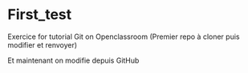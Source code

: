 # First_test
Exercice for tutorial Git on Openclassroom
(Premier repo à cloner puis modifier et renvoyer)

Et maintenant on modifie depuis GitHub

